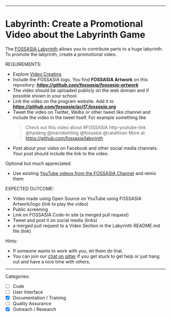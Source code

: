 

---

# Labyrinth: Create a Promotional Video about the Labyrinth Game

The [FOSSASIA Labyrinth](https://github.com/fossasia/labyrinth/) allows you to contribute parts to a huge labyrinth.
To promote the labyrinth, create a promotional video.

REQUIREMENTS:

- Explore [Video Creating](https://en.wikipedia.org/wiki/List_of_video_editing_software#Free_and_open-source)
- Include the FOSSASIA logo. You find **FOSSASIA Artwork** on this repository: ***https://github.com/fossasia/fossasia-artwork***
- The video should be uploaded publicly on the web domain and if possible shown in your school.
- Link the video on the program website. Add it to ***https://github.com/fossasia/gci17.fossasia.org***
- Tweet the video on Twitter, Weibo or other tweet like channel and include the video in the tweet itself. For example something like 
  > Check out this video about #FOSSASIA http-youtube-link @hpdang @mariobehling @fossasia @catallman More at https://github.com/fossasia/labyrinth
- Post about your video on Facebook and other social media channels. Your post should include the link to the video.

Optional but much appreciated:
- Use existing [YouTube videos from the FOSSASIA Channel](https://youtube.com/fossasiaorg) and remix them


EXPECTED OUTCOME:

- Video made using Open Source on YouTube using FOSSASIA Artwork/logo (link to play the video)
- Public screening 
- Link on FOSSASIA Code-In site (a merged pull request)
- Tweet and post it on social media (links)
- a merged pull request to a Video Section in the Labyrinth README.md file (link)

Hints:
- If someone wants to work with you, let them do that.
- You can join our [chat on gitter](https://gitter.im/fossasia/labyrinth) if you get stuck to get help or just hang out and have a nice time with others.

---

Categories:
- [ ] Code
- [ ] User Interface
- [x] Documentation / Training
- [ ] Quality Assurance
- [x] Outreach / Research

